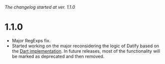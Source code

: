 _The changelog started at ver. 1.1.0_

# 1.1.0

- Major RegExps fix.
- Started working on the major reconsidering the logic of Datify based on the [Dart implementation](https://github.com/mitryp/datifyDart).
In future releases, most of the functionality will be marked as deprecated and then removed.